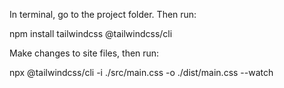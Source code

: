 In terminal, go to the project folder. Then run:

npm install tailwindcss @tailwindcss/cli

Make changes to site files, then run:

npx @tailwindcss/cli -i ./src/main.css -o ./dist/main.css --watch